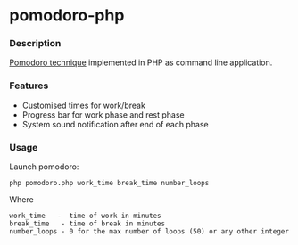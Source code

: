 # pomodoro-php

### Description
<a href="https://en.m.wikipedia.org/wiki/Pomodoro_Technique">Pomodoro technique</a> implemented in PHP as command line application.

### Features
- Customised times for work/break
- Progress bar for work phase and rest phase
- System sound notification after end of each phase

### Usage
Launch pomodoro:
```
php pomodoro.php work_time break_time number_loops
```
Where
```
work_time   -  time of work in minutes
break_time   - time of break in minutes
number_loops - 0 for the max number of loops (50) or any other integer
```
